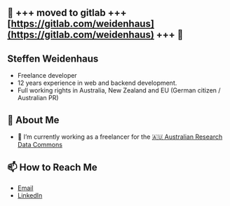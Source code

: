 🚨 +++ moved to gitlab +++ [https://gitlab.com/weidenhaus](https://gitlab.com/weidenhaus) +++ 🚨
---

## Steffen Weidenhaus

- Freelance developer
- 12 years experience in web and backend development.
- Full working rights in Australia, New Zealand and EU (German citizen / Australian PR)

## 🚀 About Me

- 🔭 I’m currently working as a freelancer for the [🇦🇺 Australian Research Data Commons](https://ardc.edu.au/)

## 📫 How to Reach Me

- [Email](mailto:weidenhaus@gmail.com)
- [LinkedIn](https://www.linkedin.com/in/weidenhaus)
